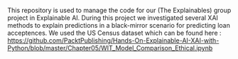 This repository is used to manage the code for our (The Explainables) group project in Explainable AI. 
During this project we investigated several XAI methods to explain predictions in a black-mirror scenario for predicting loan acceptences. 
We used the US Census dataset which can be found here : https://github.com/PacktPublishing/Hands-On-Explainable-AI-XAI-with-Python/blob/master/Chapter05/WIT_Model_Comparison_Ethical.ipynb

